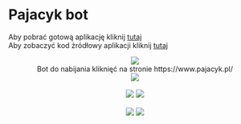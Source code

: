 # Pajacyk bot
Aby pobrać gotową aplikację kliknij [tutaj](https://github.com/bremu45/pajacyk/releases/download/pajacyk/Pajacyk.bot.exe)<br>
Aby zobaczyć kod źródłowy aplikacji kliknij [tutaj](https://github.com/bremu45/pajacyk/releases/download/pajacyk/main.py)<br>
<p align="center">
    <img src="https://i.imgur.com/DwVIgrh.gif"><br>
    Bot do nabijania kliknięć na stronie https://www.pajacyk.pl/<br>
    <img src="https://i.imgur.com/DwVIgrh.gif"><br><br>
    <img src="https://cdn.kurwa.club/files/I9Y6Q.png">
    <img src="https://i.imgur.com/DwVIgrh.gif"><br><br>
    <img src="https://cdn.kurwa.club/files/rpQ9f.png">
    <img src="https://i.imgur.com/DwVIgrh.gif">
</p>
